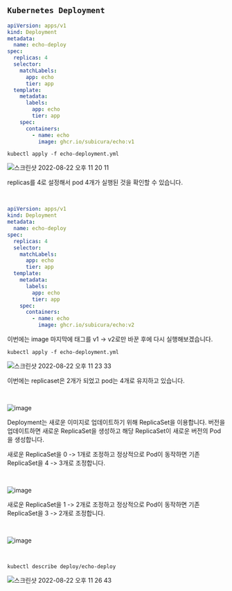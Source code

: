 ## `Kubernetes Deployment`

```yaml
apiVersion: apps/v1
kind: Deployment
metadata:
  name: echo-deploy
spec:
  replicas: 4
  selector:
    matchLabels:
      app: echo
      tier: app
  template:
    metadata:
      labels:
        app: echo
        tier: app
    spec:
      containers:
        - name: echo
          image: ghcr.io/subicura/echo:v1
```

```
kubectl apply -f echo-deployment.yml
```

![스크린샷 2022-08-22 오후 11 20 11](https://user-images.githubusercontent.com/45676906/185944318-3a8693e5-3aea-4d20-9c5c-9881bba38593.png)

replicas를 4로 설정해서 pod 4개가 실행된 것을 확인할 수 있습니다. 

<br>

```yaml
apiVersion: apps/v1
kind: Deployment
metadata:
  name: echo-deploy
spec:
  replicas: 4
  selector:
    matchLabels:
      app: echo
      tier: app
  template:
    metadata:
      labels:
        app: echo
        tier: app
    spec:
      containers:
        - name: echo
          image: ghcr.io/subicura/echo:v2
```

이번에는 image 마지막에 태그를 v1 -> v2로만 바꾼 후에 다시 실행해보겠습니다.

```
kubectl apply -f echo-deployment.yml
```

![스크린샷 2022-08-22 오후 11 23 33](https://user-images.githubusercontent.com/45676906/185944991-69cb91dc-6b63-4a07-a41a-42d93c42d50a.png)

이번에는 replicaset은 2개가 되었고 pod는 4개로 유지하고 있습니다.

<br>

![image](https://user-images.githubusercontent.com/45676906/185945188-02ac86b7-53a5-42ab-909f-52b2828d291d.png)

Deployment는 새로운 이미지로 업데이트하기 위해 ReplicaSet을 이용합니다. 버전을 업데이트하면 새로운 ReplicaSet을 생성하고 해당 ReplicaSet이 새로운 버전의 Pod을 생성합니다.

새로운 ReplicaSet을 0 -> 1개로 조정하고 정상적으로 Pod이 동작하면 기존 ReplicaSet을 4 -> 3개로 조정합니다.

<br>

![image](https://user-images.githubusercontent.com/45676906/185945351-dfc1be01-e093-46ff-9a4c-42596d8ab3c6.png)

새로운 ReplicaSet을 1 -> 2개로 조정하고 정상적으로 Pod이 동작하면 기존 ReplicaSet을 3 -> 2개로 조정합니다.

<br>

![image](https://user-images.githubusercontent.com/45676906/185945429-937dfac7-282c-4e95-a4a2-30cbbc147103.png)

<br>

```
kubectl describe deploy/echo-deploy
```

![스크린샷 2022-08-22 오후 11 26 43](https://user-images.githubusercontent.com/45676906/185945735-8ceb52f4-50b5-414a-9b35-e94280504567.png)

<br>

